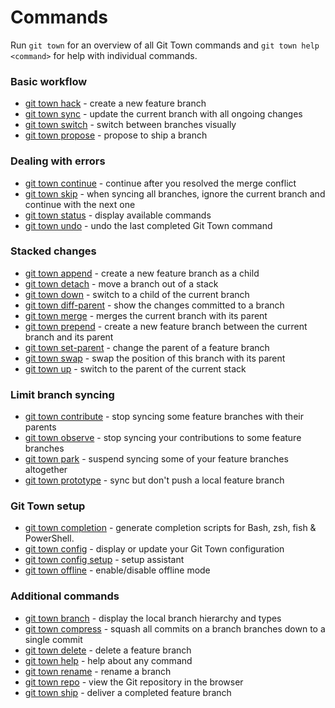 # Commands

Run `git town` for an overview of all Git Town commands and
`git town help <command>` for help with individual commands.

### Basic workflow

- [git town hack](commands/hack.md) - create a new feature branch
- [git town sync](commands/sync.md) - update the current branch with all ongoing
  changes
- [git town switch](commands/switch.md) - switch between branches visually
- [git town propose](commands/propose.md) - propose to ship a branch

### Dealing with errors

- [git town continue](commands/continue.md) - continue after you resolved the
  merge conflict
- [git town skip](commands/skip.md) - when syncing all branches, ignore the
  current branch and continue with the next one
- [git town status](commands/status.md) - display available commands
- [git town undo](commands/undo.md) - undo the last completed Git Town command

### Stacked changes

- [git town append](commands/append.md) - create a new feature branch as a child
- [git town detach](commands/detach.md) - move a branch out of a stack
- [git town down](commands/up.md) - switch to a child of the current branch
- [git town diff-parent](commands/diff-parent.md) - show the changes committed
  to a branch
- [git town merge](commands/merge.md) - merges the current branch with its
  parent
- [git town prepend](commands/prepend.md) - create a new feature branch between
  the current branch and its parent
- [git town set-parent](commands/set-parent.md) - change the parent of a feature
  branch
- [git town swap](commands/swap.md) - swap the position of this branch with its
  parent
- [git town up](commands/down.md) - switch to the parent of the current stack

### Limit branch syncing

- [git town contribute](commands/detach.md) - stop syncing some feature branches
  with their parents
- [git town observe](commands/observe.md) - stop syncing your contributions to
  some feature branches
- [git town park](commands/park.md) - suspend syncing some of your feature
  branches altogether
- [git town prototype](commands/prototype.md) - sync but don't push a local
  feature branch

### Git Town setup

- [git town completion](commands/completions.md) - generate completion scripts
  for Bash, zsh, fish & PowerShell.
- [git town config](commands/config.md) - display or update your Git Town
  configuration
- [git town config setup](commands/config-setup.md) - setup assistant
- [git town offline](commands/offline.md) - enable/disable offline mode

### Additional commands

- [git town branch](commands/branch.md) - display the local branch hierarchy and
  types
- [git town compress](commands/compress.md) - squash all commits on a branch
  branches down to a single commit
- [git town delete](commands/delete.md) - delete a feature branch
- [git town help](commands/help.md) - help about any command
- [git town rename](commands/rename.md) - rename a branch
- [git town repo](commands/repo.md) - view the Git repository in the browser
- [git town ship](commands/ship.md) - deliver a completed feature branch
